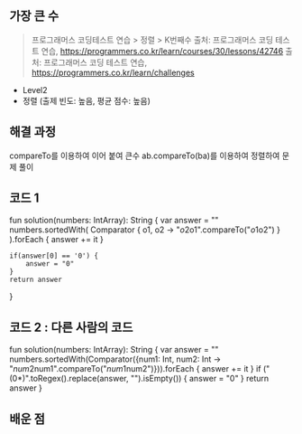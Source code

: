 ## 가장 큰 수
> 프로그래머스 코딩테스트 연습 > 정렬 > K번째수 출처: 프로그래머스 코딩 테스트 연습, https://programmers.co.kr/learn/courses/30/lessons/42746
> 출처: 프로그래머스 코딩 테스트 연습, https://programmers.co.kr/learn/challenges

- Level2
- 정렬 (출제 빈도: 높음, 평균 점수: 높음)

## 해결 과정
compareTo를 이용하여 이어 붙여 큰수 ab.compareTo(ba)를 이용하여 정렬하여 문제 풀이


## 코드 1
fun solution(numbers: IntArray): String {
    var answer = ""
    numbers.sortedWith(
        Comparator { o1, o2 ->
            "$o2$o1".compareTo("$o1$o2")
        }
    ).forEach { 
        answer += it 
    }

    if(answer[0] == '0') {
        answer = "0"
    }
    return answer
}

## 코드 2 : 다른 사람의 코드
fun solution(numbers: IntArray): String {
    var answer = ""        
    numbers.sortedWith(Comparator({num1: Int, num2: Int -> "$num2$num1".compareTo("$num1$num2")})).forEach { answer += it }
    if ("(0*)".toRegex().replace(answer, "").isEmpty()) {
        answer = "0"
    }
    return answer
}

## 배운 점

